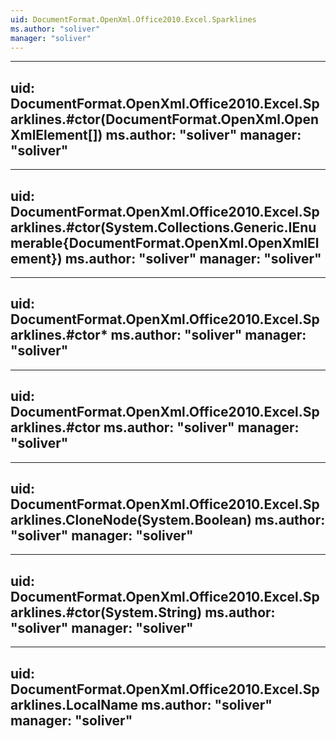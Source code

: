 ```yaml
---
uid: DocumentFormat.OpenXml.Office2010.Excel.Sparklines
ms.author: "soliver"
manager: "soliver"
---
```


---
uid: DocumentFormat.OpenXml.Office2010.Excel.Sparklines.#ctor(DocumentFormat.OpenXml.OpenXmlElement[])
ms.author: "soliver"
manager: "soliver"
---

---
uid: DocumentFormat.OpenXml.Office2010.Excel.Sparklines.#ctor(System.Collections.Generic.IEnumerable{DocumentFormat.OpenXml.OpenXmlElement})
ms.author: "soliver"
manager: "soliver"
---

---
uid: DocumentFormat.OpenXml.Office2010.Excel.Sparklines.#ctor*
ms.author: "soliver"
manager: "soliver"
---

---
uid: DocumentFormat.OpenXml.Office2010.Excel.Sparklines.#ctor
ms.author: "soliver"
manager: "soliver"
---

---
uid: DocumentFormat.OpenXml.Office2010.Excel.Sparklines.CloneNode(System.Boolean)
ms.author: "soliver"
manager: "soliver"
---

---
uid: DocumentFormat.OpenXml.Office2010.Excel.Sparklines.#ctor(System.String)
ms.author: "soliver"
manager: "soliver"
---

---
uid: DocumentFormat.OpenXml.Office2010.Excel.Sparklines.LocalName
ms.author: "soliver"
manager: "soliver"
---
